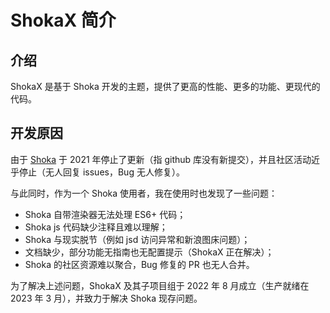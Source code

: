 # ShokaX 简介

## 介绍

ShokaX 是基于 Shoka 开发的主题，提供了更高的性能、更多的功能、更现代的代码。

## 开发原因

由于 [Shoka](https://github.com/amehime/hexo-theme-shoka) 于 2021 年停止了更新（指 github 库没有新提交），并且社区活动近乎停止（无人回复 issues，Bug 无人修复）。

与此同时，作为一个 Shoka 使用者，我在使用时也发现了一些问题：

- Shoka 自带渲染器无法处理 ES6+ 代码；
- Shoka js 代码缺少注释且难以理解；
- Shoka 与现实脱节（例如 jsd 访问异常和新浪图床问题）；
- 文档缺少，部分功能无指南也无配置提示（ShokaX 正在解决）；
- Shoka 的社区资源难以聚合，Bug 修复的 PR 也无人合并。

为了解决上述问题，ShokaX 及其子项目组于 2022 年 8 月成立（生产就绪在 2023 年 3 月），并致力于解决 Shoka 现存问题。
